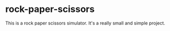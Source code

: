 # rock-paper-scissors
This is a rock paper scissors simulator. It's a really small and simple project.

